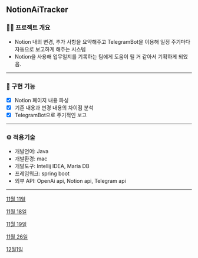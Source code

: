 NotionAiTracker
---

### 🧑‍💻 프로젝트 개요

- Notion 내의 변경, 추가 사항을 요약해주고 TelegramBot을 이용해 일정 주기마다 자동으로 보고하게 해주는 시스템
- Notion을 사용해 업무일지를 기록하는 팀에게 도움이 될 거 같아서 기획하게 되었음.

---

### 📌 구현 기능

- [x]  Notion 페이지 내용 파싱
- [x]  기존 내용과 변경 내용의 차이점 분석
- [x]  TelegramBot으로 주기적인 보고

---

### ⚙️ 적용기술

- 개발언어: Java
- 개발환경: mac
- 개발도구: Intellij IDEA, Maria DB
- 프레임워크: spring boot
- 외부 API: OpenAi api, Notion api, Telegram api

---

[11월 11일](https://www.notion.so/11-11-13b90dd6c2ce807fa237ce83f66f3f46?pvs=21)

[11월 18일](https://www.notion.so/11-18-14290dd6c2ce808abce2c3777dafcada?pvs=21)

[11월 19일](https://www.notion.so/11-19-14390dd6c2ce80a58a8cd88f6fb93c33?pvs=21)

[11월 26일](https://www.notion.so/11-26-14a90dd6c2ce80528f12dafb7f6a3a5e?pvs=21)

[12월1일](https://www.notion.so/12-1-14f90dd6c2ce8031a4e9fa53977d7554?pvs=21)
